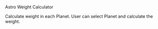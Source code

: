 Astro Weight Calculator

Calculate weight in each Planet.
User can select Planet and calculate the weight.